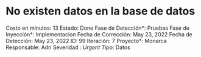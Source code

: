 # No existen datos en la base de datos

Costo en minutos: 13
Estado: Done
Fase de Detección*: Pruebas
Fase de Inyección*: Implementacion
Fecha de Corrección: May 23, 2022
Fecha de Detección: May 23, 2022
ID: 99
Iteración: 7
Proyecto*: Monarca
Responsable: Adri
Severidad *: Urgent
Tipo*: Datos